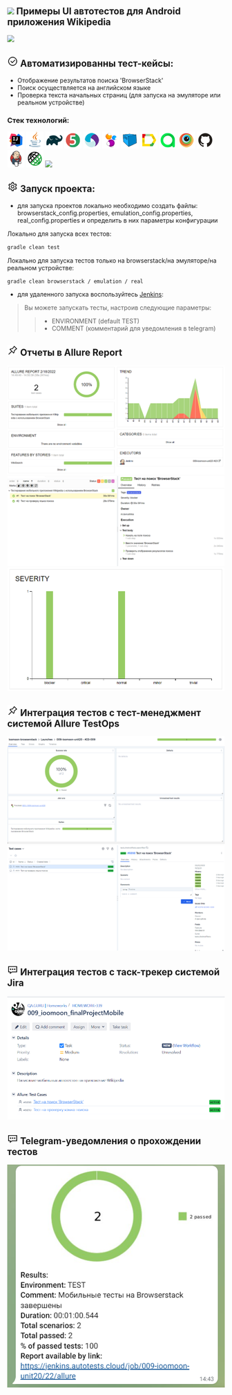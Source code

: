 ## <img src="https://github.com/ioomoon/QA-guru-homework-mobile/blob/master/img/icon2.png?raw=true" width="25">  Примеры UI автотестов для Android приложения Wikipedia

<img src="https://github.com/ioomoon/QA-guru-homework-mobile/blob/master/img/wikipedia.jpg?raw=true" width="500">

## <img src="https://github.com/ioomoon/QA-guru-graduation/blob/master/img/icon5.png?raw=true" width="25"> Автоматизированны тест-кейсы:
- Отображение результатов поиска 'BrowserStack'
- Поиск осуществляется на английском языке 
- Проверка текста начальных страниц (для запуска на эмуляторе или реальном устройстве)

### Стек технологий:
![](img/Intelij_IDEA.png)
![](img/Java.png)
![](img/Gradle.png)
![](img/JUnit5.png)
![](img/Appium.png)
![](img/Selenide.png)
![](img/Selenoid.png)
![](img/Allure_Report.png)
![](img/allureTestOps.png)
![](img/Browserstack.png)
![](img/Github.png)
![](img/Jenkins.png)
![](img/Rest-Assured.png)
<img src="https://github.com/ioomoon/QA-guru-homework-mobile/blob/master/img/androidstudio.png?raw=true" width="40">

## <img src="https://github.com/ioomoon/QA-guru-graduation/blob/master/img/icon4.png?raw=true" width="25"> Запуск проекта:
- для запуска проектов локально необходимо создать файлы: browserstack_config.properties, emulation_config.properties, real_config.properties и определить в них параметры конфигурации

Локально для запуска всех тестов:
```bash
gradle clean test
```
Локально для запуска тестов только на browserstack/на эмуляторе/на реальном устройстве:
```bash
gradle clean browserstack / emulation / real
```

- для удаленного запуска воспользуйтесь [Jenkins](https://jenkins.autotests.cloud/job/009-ioomoon-unit20/):

> Вы можете запускать тесты, настроив следующие параметры:
>> * ENVIRONMENT (default TEST)
>> * COMMENT (комментарий для уведомления в telegram)


## <img src="https://github.com/ioomoon/QA-guru-graduation/blob/master/img/icon6.png?raw=true" width="25"> Отчеты в Allure Report
![](img/allure1.png)
![](img/allure2.png)
![](img/allure3.png)

## <img src="https://github.com/ioomoon/QA-guru-graduation/blob/master/img/icon6.png?raw=true" width="25"> Интеграция тестов c тест-менеджмент системой Allure TestOps
![](img/allure_testOps.png)
![](img/allure_testOps2.png)

## <img src="https://github.com/ioomoon/QA-guru-graduation/blob/master/img/icon1.png?raw=true" width="25"> Интеграция тестов c таск-трекер системой Jira
![](img/jira.png)

## <img src="https://github.com/ioomoon/QA-guru-graduation/blob/master/img/icon1.png?raw=true" width="25"> Telegram-уведомления о прохождении тестов
![](img/notification.png)